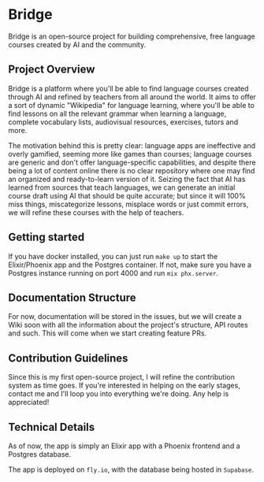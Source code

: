# Bridge

Bridge is an open-source project for building comprehensive, free language courses created by AI and the community. 

## Project Overview

Bridge is a platform where you'll be able to find language courses created through AI and refined by teachers from all around the world. It aims to offer a sort of dynamic "Wikipedia" for language learning, where you'll be able to find lessons on all the relevant grammar when learning a language, complete vocabulary lists, audiovisual resources, exercises, tutors and more.

The motivation behind this is pretty clear: language apps are ineffective and overly gamified, seeming more like games than courses; language courses are generic and don't offer language-specific capabilities, and despite there being a lot of content online there is no clear repository where one may find an organized and ready-to-learn version of it. Seizing the fact that AI has learned from sources that teach languages, we can generate an initial course draft using AI that should be quite accurate; but since it will 100% miss things, miscategorize lessons, misplace words or just commit errors, we will refine these courses with the help of teachers.

## Getting started

If you have docker installed, you can just run `make up` to start the Elixir/Phoenix app and the Postgres container. If not, make sure you have a Postgres instance running on port 4000 and run `mix phx.server`.

## Documentation Structure

For now, documentation will be stored in the issues, but we will create a Wiki soon with all the information about the project's structure, API routes and such. This will come when we start creating feature PRs.

## Contribution Guidelines

Since this is my first open-source project, I will refine the contribution system as time goes. If you're interested in helping on the early stages, contact me and I'll loop you into everything we're doing. Any help is appreciated!

## Technical Details

As of now, the app is simply an Elixir app with a Phoenix frontend and a Postgres database.

The app is deployed on `fly.io`, with the database being hosted in `Supabase`.

